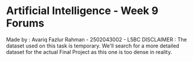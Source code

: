 # Artificial Intelligence - Week 9 Forums

Made by : Avariq Fazlur Rahman - 2502043002 - L5BC
DISCLAIMER : The dataset used on this task is temporary. We'll search for a more detailed dataset for the actual Final Project as this one is too dense in reality.
